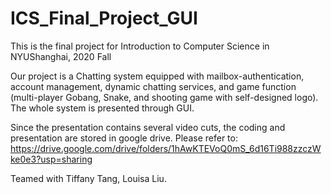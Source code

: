 # ICS_Final_Project_GUI
This is the final project for Introduction to Computer Science in NYUShanghai, 2020 Fall

Our project is a Chatting system equipped with mailbox-authentication, account management, dynamic chatting services, and game function (multi-player Gobang, Snake, and shooting game with self-designed logo). The whole system is presented through GUI.

Since the presentation contains several video cuts, the coding and presentation are stored in google drive.
Please refer to: https://drive.google.com/drive/folders/1hAwKTEVoQ0mS_6d16Ti988zzczWke0e3?usp=sharing

Teamed with Tiffany Tang, Louisa Liu.
